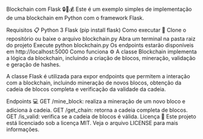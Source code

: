 Blockchain com Flask 🔒🔗💰
Este é um exemplo simples de implementação de uma blockchain em Python com o framework Flask.

Requisitos 📋
Python 3
Flask (pip install flask)
Como executar 🚀
Clone o repositório ou baixe o arquivo blockchain.py
Abra um terminal na pasta raiz do projeto
Execute python blockchain.py
Os endpoints estarão disponíveis em http://localhost:5000
Como funciona ⚙️
A classe Blockchain implementa a lógica da blockchain, incluindo a criação de blocos, mineração, validação e geração de hashes.

A classe Flask é utilizada para expor endpoints que permitem a interação com a blockchain, incluindo mineração de novos blocos, obtenção da cadeia de blocos completa e verificação da validade da cadeia.

Endpoints 💻
GET /mine_block: realiza a mineração de um novo bloco e adiciona à cadeia.
GET /get_chain: retorna a cadeia completa de blocos.
GET /is_valid: verifica se a cadeia de blocos é válida.
Licença 📜
Este projeto está licenciado sob a licença MIT. Veja o arquivo LICENSE para mais informações.